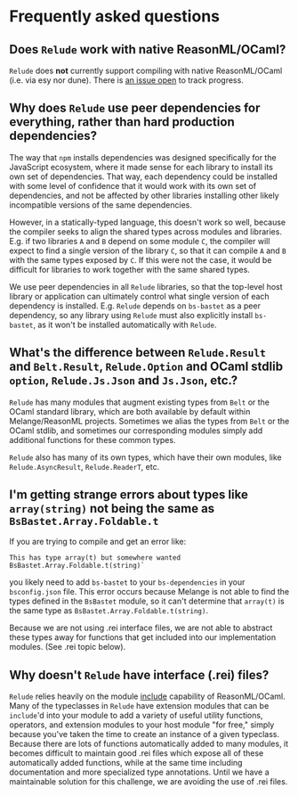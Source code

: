 # Frequently asked questions

## Does `Relude` work with native ReasonML/OCaml?

`Relude` does **not** currently support compiling with native ReasonML/OCaml (i.e. via esy nor dune). There is [an issue open](https://github.com/reazen/relude/issues/133) to track progress.

## Why does `Relude` use peer dependencies for everything, rather than hard production dependencies?

The way that `npm` installs dependencies was designed specifically for the JavaScript ecosystem,
where it made sense for each library to install its own set of dependencies.  That way, each dependency could be installed with some level of confidence that it would work with its own set of dependencies, and not be affected by other libraries installing other likely incompatible versions of the same dependencies.

However, in a statically-typed language, this doesn't work so well, because the compiler seeks to align the shared types across modules and libraries.  E.g. if two libraries `A` and `B` depend on some module `C`, the compiler will expect to find a single version of the library `C`, so that it can compile `A` and `B` with the same types exposed by `C`.  If this were not the case, it would be difficult for libraries to work together with the same shared types.

We use peer dependencies in all `Relude` libraries, so that the top-level host library or application can ultimately control what single version of each dependency is installed.  E.g. `Relude` depends on `bs-bastet` as a peer dependency, so any library using `Relude` must also explicitly install `bs-bastet`, as it won't be installed automatically with `Relude`.

## What's the difference between `Relude.Result` and `Belt.Result`, `Relude.Option` and OCaml stdlib `option`, `Relude.Js.Json` and `Js.Json`, etc.?

`Relude` has many modules that augment existing types from `Belt` or the OCaml standard library, which are both available by default within Melange/ReasonML projects.  Sometimes we alias the types from `Belt` or the OCaml stdlib, and sometimes our corresponding modules simply add additional functions for these common types.

`Relude` also has many of its own types, which have their own modules, like `Relude.AsyncResult`, `Relude.ReaderT`, etc.

## I'm getting strange errors about types like `array(string)` not being the same as `BsBastet.Array.Foldable.t`

If you are trying to compile and get an error like:

```reasonml
This has type array(t) but somewhere wanted BsBastet.Array.Foldable.t(string)`
```

you likely need to add `bs-bastet` to your `bs-dependencies` in your `bsconfig.json` file.  This error occurs because Melange is not able to find the types defined in the `BsBastet` module, so it can't determine that `array(t)` is the same type as `BsBastet.Array.Foldable.t(string)`.

Because we are not using .rei interface files, we are not able to abstract these types away for functions that get included into our implementation modules.  (See .rei topic below).

## Why doesn't `Relude` have interface (.rei) files?

`Relude` relies heavily on the module [include](https://reasonml.github.io/docs/en/module#extending-modules) capability of ReasonML/OCaml.  Many of the typeclasses in `Relude` have extension modules that can be `include`'d into your module to add a variety of useful utility functions, operators, and extension modules to your host module "for free," simply because you've taken the time to create an instance of a given typeclass.  Because there are lots of functions automatically added to many modules, it becomes difficult to maintain good .rei files which expose all of these automatically added functions, while at the same time including documentation and more specialized type annotations.  Until we have a maintainable solution for this challenge, we are avoiding the use of .rei files.

